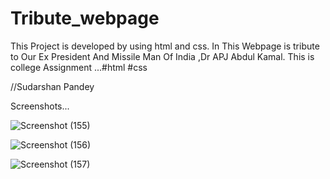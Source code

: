 # Tribute_webpage
This Project is developed by using html and css. In This Webpage is tribute to Our Ex President And Missile Man Of India ,Dr APJ Abdul Kamal.
 This is college Assignment ...#html #css
 
 //Sudarshan Pandey
 
Screenshots...


![Screenshot (155)](https://user-images.githubusercontent.com/94542120/148990278-9316443a-38c5-44ba-b071-5b9c26f63541.png)


![Screenshot (156)](https://user-images.githubusercontent.com/94542120/148990299-9f93ad70-ef71-4500-8934-00f62b3a5093.png)


![Screenshot (157)](https://user-images.githubusercontent.com/94542120/148990326-d1ba069c-ad9d-479f-8d4e-117386ee2561.png)
